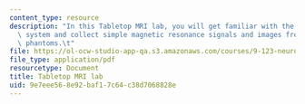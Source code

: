 ```yaml
---
content_type: resource
description: "In this Tabletop MRI lab, you will get familiar with the portable MRI\
  \ system and collect simple magnetic resonance signals and images from water-containing\
  \ phantoms.\t"
file: https://ol-ocw-studio-app-qa.s3.amazonaws.com/courses/9-123-neurotechnology-in-action-fall-2014/9e7eee568e92baf17c64c38d7068828e_MIT9_123F14_Lab9.pdf
file_type: application/pdf
resourcetype: Document
title: Tabletop MRI lab
uid: 9e7eee56-8e92-baf1-7c64-c38d7068828e
---
```

